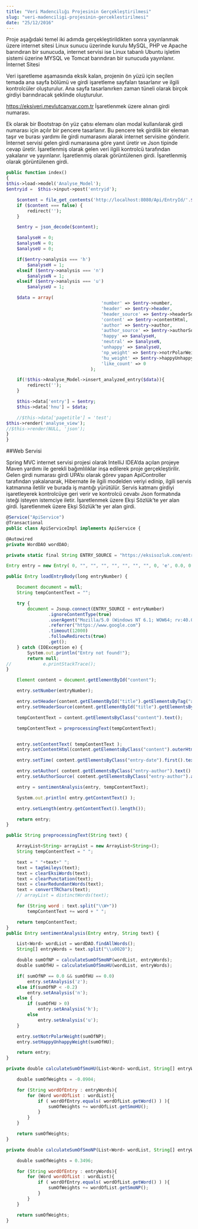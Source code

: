 ```yaml
---
title: "Veri Madencilığı Projesinin Gerçekleştirilmesi"
slug: "veri-madenciligi-projesinin-gerceklestirilmesi"
date: "25/12/2016"
---
```


Proje aşağıdaki temel iki adımda gerçekleştirildikten sonra yayınlanmak üzere internet sitesi Linux sunucu üzerinde kurulu MySQL, PHP ve Apache barındıran bir sunucuda, internet servisi ise Linux tabanlı Ubuntu işletim sistemi üzerine MYSQL ve Tomcat barındıran bir sunucuda yayınlanır.
İnternet Sitesi

Veri işaretleme aşamasında eksik kalan, projenin ön yüzü için seçilen temada ana sayfa bölümü ve girdi işaretleme sayfaları tasarlanır ve ilgili kontrolcüler oluşturulur. Ana sayfa tasarlanırken zaman tüneli olarak birçok girdiyi barındıracak şeklinde oluşturulur.

https://eksiveri.mevlutcanvar.com.tr İşaretlenmek üzere alınan girdi numarası.

Ek olarak bir Bootstrap ön yüz çatısı elemanı olan modal kullanılarak girdi numarası için açılır bir pencere tasarlanır. Bu pencere tek girdilik bir eleman taşır ve burası yardımı ile girdi numarasını alarak internet servisine gönderir. İnternet servisi gelen girdi numarasına göre yanıt üretir ve Json tipinde cevap üretir. İşaretlenmiş olarak gelen veri ilgili kontrolcü tarafından yakalanır ve yayınlanır.
İşaretlenmiş olarak görüntülenen girdi. İşaretlenmiş olarak görüntülenen girdi.

```php
public function index()
{
$this->load->model('Analyse_Model');
$entryid =  $this->input->post('entryid');

	$content = file_get_contents('http://localhost:8080/Api/EntryId/'.$entryid);
	if ($content === false) {
		redirect('');
	}

	$entry = json_decode($content);

	$analyseH = 0;
	$analyseN = 0;
	$analyseU = 0;

	if($entry->analysis === 'h')
		$analyseH = 1;
	elseif ($entry->analysis === 'n')
		$analyseN = 1;
	elseif ($entry->analysis === 'u')
		$analyseU = 1;

	$data = array(
									'number' => $entry->number,
									'header' => $entry->header,
									'header_source' => $entry->headerSource,
									'content' => $entry->contentHtml,
									'author' => $entry->author,
									'author_source' => $entry->authorSource,
									'happy' => $analyseH,
									'neutral' => $analyseN,
									'unhappy' => $analyseU,
									'np_weight' => $entry->notrPolarWeight,
									'hu_weight' => $entry->happyUnhappyWeight,
									'like_count' => 0
								);

	if(!$this->Analyse_Model->insert_analyzed_entry($data)){
		redirect('');
	}

	$this->data['entry'] = $entry;
	$this->data['hnu'] = $data;

	//$this->data['pagetitle'] = 'test';
$this->render('analyse_view');
//$this->render(NULL, 'json');
}
}
```

##Web Servisi

Spring MVC internet servisi projesi olarak IntelliJ IDEA’da açılan projeye Maven yardımı ile gerekli bağımlılıklar inşa edilerek proje gerçekleştirilir. Gelen girdi numarası girdi UPA’sı olarak görev yapan ApiController tarafından yakalanarak, Hibernate ile ilgili modelden veriyi edinip, ilgili servis katmanına iletilir ve burada iş mantığı yürütülür. Servis katmanı girdiyi işaretleyerek kontrolcüye geri verir ve kontrolcü cevabı Json formatında isteği isteyen istemciye iletir.
İşaretlenmek üzere Ekşi Sözlük’te yer alan girdi. İşaretlenmek üzere Ekşi Sözlük’te yer alan girdi.

```jsx
@Service("ApiService")
@Transactional
public class ApiServiceImpl implements ApiService {

@Autowired
private WordDAO wordDAO;

private static final String ENTRY_SOURCE = "https://eksisozluk.com/entry/";

Entry entry = new Entry( 0, "", "", "", "", "", "", "", 0, 'e', 0.0, 0.0 );

public Entry loadEntryBody(long entryNumber) {

    Document document = null;
    String tempContentText = "";

    try {
        document = Jsoup.connect(ENTRY_SOURCE + entryNumber)
                .ignoreContentType(true)
                .userAgent("Mozilla/5.0 (Windows NT 6.1; WOW64; rv:40.0) Gecko/20100101 Firefox/40.1")
                .referrer("https://www.google.com")
                .timeout(12000)
                .followRedirects(true)
                .get();
    } catch (IOException e) {
        System.out.println("Entry not found!");
        return null;
//            e.printStackTrace();
}

    Element content = document.getElementById("content");

    entry.setNumber(entryNumber);

    entry.setHeader(content.getElementById("title").getElementsByTag("a").select("span").text());
    entry.setHeaderSource(content.getElementById("title").getElementsByTag("a").attr("href"));

    tempContentText = content.getElementsByClass("content").text();

    tempContentText = preprocessingText(tempContentText);


    entry.setContentText( tempContentText );
    entry.setContentHtml(content.getElementsByClass("content").outerHtml());

    entry.setTime( content.getElementsByClass("entry-date").first().text() );

    entry.setAuthor( content.getElementsByClass("entry-author").text() );
    entry.setAuthorSource( content.getElementsByClass("entry-author").attr("href") );

    entry = sentimentAnalysis(entry, tempContentText);

    System.out.println( entry.getContentText() );

    entry.setLength(entry.getContentText().length());

    return entry;
}

public String preprocessingText(String text) {

    ArrayList<String> arrayList = new ArrayList<String>();
    String tempContentText = " ";

    text = " "+text+" ";
    text = tagSmileys(text);
    text = clearEksiWords(text);
    text = clearPunctation(text);
    text = clearRedundantWords(text);
    text = convertTRChars(text);
    // arrayList = distinctWords(text);

    for (String word : text.split("\\W+"))
        tempContentText += word + " ";

    return tempContentText;
}
public Entry sentimentAnalysis(Entry entry, String text) {

    List<Word> wordList = wordDAO.findAllWords();
    String[] entryWords = text.split("\\u0020");

    double sumOfNP = calculateSumOfSmoNP(wordList, entryWords);
    double sumOfHU = calculateSumOfSmoHU(wordList, entryWords);

    if( sumOfNP == 0.0 && sumOfHU == 0.0)
        entry.setAnalysis('z');
    else if(sumOfNP < -0.2)
        entry.setAnalysis('n');
    else {
        if (sumOfHU > 0)
            entry.setAnalysis('h');
        else
            entry.setAnalysis('u');
    }

    entry.setNotrPolarWeight(sumOfNP);
    entry.setHappyUnhappyWeight(sumOfHU);

    return entry;
}

private double calculateSumOfSmoHU(List<Word> wordList, String[] entryWords) {

    double sumOfWeights = -0.0904;

    for (String wordOfEntry : entryWords){
        for (Word wordOfList : wordList){
            if ( wordOfEntry.equals( wordOfList.getWord() ) ){
                sumOfWeights += wordOfList.getSmoHU();
            }
        }
    }

    return sumOfWeights;
}

private double calculateSumOfSmoNP(List<Word> wordList, String[] entryWords) {

    double sumOfWeights = 0.3496;

    for (String wordOfEntry : entryWords){
        for (Word wordOfList : wordList){
            if ( wordOfEntry.equals( wordOfList.getWord() ) ){
                sumOfWeights += wordOfList.getSmoNP();
            }
        }
    }

    return sumOfWeights;
}
```
